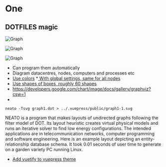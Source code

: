 # One

## DOTFILES magic

![Graph](/graph1.svg)

![Graph](/graph.svg)

![Graph](/graph1-1.svg)


* Can program them automatically
* Diagram datacentres, nodes, computers and processes etc
* [Use colors](https://graphviz.gitlab.io/_pages/doc/info/colors.html)
  *[ With global settings, same for all nodes](https://stackoverflow.com/questions/28853898/groups-of-nodes-with-the-same-attributes-in-graphviz-file)
* [Use shapes of boxes, roughly 60 shapes](https://graphviz.gitlab.io/_pages/doc/info/shapes.html)
* https://developers.google.com/chart/image/docs/gallery/graphviz?csw=1
*

```
neato -Tsvg graph1.dot > ../.vuepress/public/graph1-1.svg
```

NEATO is a program that makes layouts of undirected graphs following the
filter model of DOT. Its layout heuristic creates virtual physical models and
runs an iterative solver to find low energy configurations. The intended applications are in telecommunication networks, computer programming and software engineering. Here is an example layout depicting an entity-relationship
database schema. It took 0.01 seconds of user time to generate on a garden
variety PC running Linux.

* [Add vuetify to vuepress theme](https://stackoverflow.com/questions/52684077/how-to-add-vuetify-to-default-vuepress-theme)